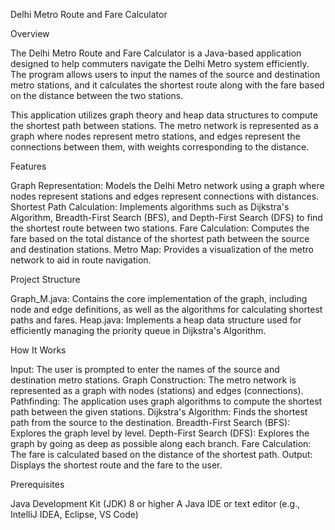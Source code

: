 Delhi Metro Route and Fare Calculator

Overview

The Delhi Metro Route and Fare Calculator is a Java-based application designed to help commuters navigate the Delhi Metro system efficiently. The program allows users to input the names of the source and destination metro stations, and it calculates the shortest route along with the fare based on the distance between the two stations.

This application utilizes graph theory and heap data structures to compute the shortest path between stations. The metro network is represented as a graph where nodes represent metro stations, and edges represent the connections between them, with weights corresponding to the distance.

Features

Graph Representation: Models the Delhi Metro network using a graph where nodes represent stations and edges represent connections with distances.
Shortest Path Calculation: Implements algorithms such as Dijkstra's Algorithm, Breadth-First Search (BFS), and Depth-First Search (DFS) to find the shortest route between two stations.
Fare Calculation: Computes the fare based on the total distance of the shortest path between the source and destination stations.
Metro Map: Provides a visualization of the metro network to aid in route navigation.

Project Structure

Graph_M.java: Contains the core implementation of the graph, including node and edge definitions, as well as the algorithms for calculating shortest paths and fares.
Heap.java: Implements a heap data structure used for efficiently managing the priority queue in Dijkstra's Algorithm.

How It Works

Input: The user is prompted to enter the names of the source and destination metro stations.
Graph Construction: The metro network is represented as a graph with nodes (stations) and edges (connections).
Pathfinding: The application uses graph algorithms to compute the shortest path between the given stations.
Dijkstra's Algorithm: Finds the shortest path from the source to the destination.
Breadth-First Search (BFS): Explores the graph level by level.
Depth-First Search (DFS): Explores the graph by going as deep as possible along each branch.
Fare Calculation: The fare is calculated based on the distance of the shortest path.
Output: Displays the shortest route and the fare to the user.

Prerequisites

Java Development Kit (JDK) 8 or higher
A Java IDE or text editor (e.g., IntelliJ IDEA, Eclipse, VS Code)
